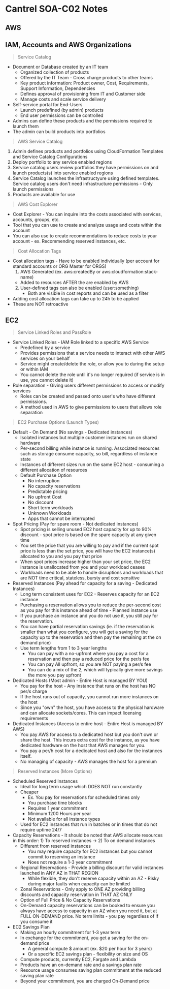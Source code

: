 # Cantrel SOA-C02 Notes

## AWS 

## IAM, Accounts and AWS Organizations
> Service Catalog
- Document or Database created by an IT team
  - Organized collection of products
  - Offered by the IT Team - Cross charge products to other teams
  - Key product information: Product owner, Cost, Requirements, Support Information, Dependencies
  - Defines approval of provisioning from IT and Customer side
  - Manage costs and scale service delivery
- Self-service portal for End-Users
  - Launch predefined (by admin) products
  - End user permissions can be controlled
- Admins can define these products and the permissions required to launch them
- The admin can build products into portfolios

> AWS Service Catalog
  1) Admin defines products and portfolios using CloudFormation Templates and Service Catalog Configurations
  2) Deploy portfolio to any service enabled regions
  3) Service catalog users review portfolios they have permissions on and launch products(s) into service enabled regions
  4) Service Catalog launches the infrastructyure using defined templates. Service catalog users don't need infrastructure permissions - Only launch permissions
  5) Products are available for use

> AWS Cost Explorer
- Cost Explorer - You can inquire into the costs associated with services, accounts, groups, etc.
- Tool that you can use to create and analyze usage and costs within the account
- You can also use to create recommendations to reduce costs to your account - ex. Recommending reserved instances, etc.

> Cost Allocation Tags
- Cost allocation tags - Have to be enabled individually (per account for standard accounts or ORG Master for ORGS)
    1) AWS Generated (ex. aws:createdBy or aws:cloudformation:stack-name)
    - Added to resources AFTER the are enabled by AWS
    2) User-defined tags can also be enabled (user:something)
        - Both are visible in cost reports and can be used as a filter
- Adding cost allocation tags can take up to 24h to be applied
- These are NOT retroactive

## EC2
> Service Linked Roles and PassRole
- Service Linked Roles - IAM Role linked to a specific AWS Service
  - Predefined by a service
  - Provides permissions that a service needs to interact with other AWS services on your behalf
  - Service might create/delete the role, or allow you to during the setup or within IAM
  - You cannot delete the role until it's no longer required (if service is in use, you cannot delete it)
- Role separation - Giving users different permissions to access or modify services
  - Roles can be created and passed onto user's who have different permissions. 
  - A method used in AWS to give permissions to users that allows role separation

> EC2 Purchase Options (Launch Types)
- Default - On Demand (No savings - Dedicated instances)
  - Isolated instances but multiple customer instances run on shared hardware
  - Per-second billing while instance is running. Associated resources such as storage consume capacity, so bill, regardless of instance state
  - Instances of different sizes run on the same EC2 host - consuming a different allocation of resources
  - Default Purchase Option
    - No interruption
    - No capacity reservations
    - Predictable pricing
    - No upfront Cost
    - No discount
    - Short term workloads
    - Unknown Workloads
    - Apps that cannot be interrupted
- Spot Pricing (Pay for spare room - Not dedicated instances)
  - Spot pricing is selling unused EC2 host capacity for up to 90% discount - spot price is based on the spare capacity at any given time
  - You set the price that you are willing to pay and if the current spot price is less than the set price, you will have the EC2 instance(s) allocated to you and you pay that price
  - When spot prices increase higher than your set price, the EC2 instance is unallocated from you and your workload ceases
  - Workloads need to be able to handle disruptions and workloads that are NOT time critical, stateless, bursty and cost sensitive
- Reserved Instances (Pay ahead for capacity for a saving - Dedicated Instances)
  - Long term consistent uses for EC2 - Reserves capacity for an EC2 instance
  - Purchasing a reservation allows you to reduce the per-second cost as you pay for this instance ahead of time - Planned instance use
  - If you purchase an instance and you do not use it, you still pay for the reservation.
  - You can have partial reservation savings (ie. if the reservation is smaller than what you configure, you will get a saving for the capacity up to the reservation and then pay the remaining at the on demand price)
  - Use term lengths from 1 to 3 year lengths
    - You can pay with a no-upfront where you pay a cost for a reservation and then pay a reduced price for the per/s fee
    - You can pay All upfront, so you are NOT paying a per/s fee
    - You can do a mix of the 2, which will typically give more savings the more you pay upfront
- Dedicated Hosts (Most admin - Entire Host is managed BY YOU)
  - You pay for the host - Any instance that runs on the host has NO per/s charge
  - If the host runs out of capacity, you cannot run more instances on the host
  - Since you "own" the host, you have access to the physical hardware and can allocate sockets/cores. This can impact licensing requirements
- Dedicated Instances (Access to entire host - Entire Host is managed BY AWS)
  - You pay AWS for access to a dedicated host but you don't own or share the host. This incurs extra cost for the instance, as you have dedicated hardware on the host that AWS manages for you. 
  - You pay a per/h cost for a dedicated host and also for the instances itself.
  - No managing of capacity - AWS manages the host for a premium 

> Reserved Instances (More Options)
- Scheduled Reserved Instances
  - Ideal for long term usage which DOES NOT run constantly
  - Cheaper
    - Ex. You pay for reservations for scheduled times only 
    - You purchase time blocks
    - Requires 1 year commitment 
    - Minimum 1200 Hours per year
    - Not available for all instance types
  - Used for EC2 instances that run in batches or in times that do not require uptime 24/7
- Capacity Reservations - It should be noted that AWS allocate resources in this order: 1) To reserved instances -> 2) To on demand instances
  - Different from reserved instances
    - You may require capacity for EC2 instances but you cannot commit to reserving an instance
    - Noes not require a 1-3 year commitment
  - Regional Reservations - Provide a billing discount for valid instances launched in ANY AZ in THAT REGION
    - While flexible, they don't reserve capacity within an AZ - Risky during major faults when capacity can be limited
  - Zonal Reservations - Only apply to ONE AZ providing billing discounts and capacity reservation in THAT AZ ONLY
  - Option of Full Price & No Capacity Reservations
  - On-Demand capacity reservations can be booked to ensure you always have access to capacity in an AZ when you need it, but at FULL ON-DEMAND price. No term limits - you pay regardless of if you consume it
- EC2 Savings Plan 
  - Making an hourly commitment for 1-3 year term
  - In exchange for the commitment, you get a saving for the on-demand price
    - A general compute $ amount (ex. $20 per hour for 3 years)
    - Or a specific EC2 savings plan - flexibility on size and OS
  - Compute products, currently EC2, Fargate and Lambda
  - Products have an on-demand rate and a savings plan rate
  - Resource usage consumes saving plan commitment at the reduced saving plan rate
  - Beyond your commitment, you are charged On-Demand price